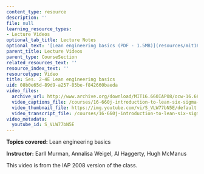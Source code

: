 ```yaml
---
content_type: resource
description: ''
file: null
learning_resource_types:
- Lecture Videos
optional_tab_title: Lecture Notes
optional_text: '[Lean engineering basics (PDF - 1.5MB)](resources/mit16_660jiap12_2-4e)'
parent_title: Lecture Videos
parent_type: CourseSection
related_resources_text: ''
resource_index_text: ''
resourcetype: Video
title: Ses. 2-4E Lean engineering basics
uid: 08b0e65d-89d9-a257-85be-f842660baeda
video_files:
  archive_url: http://www.archive.org/download/MIT16.660IAP08/ocw-16.660-iap08-ses2-4_300k.mp4
  video_captions_file: /courses/16-660j-introduction-to-lean-six-sigma-methods-january-iap-2012/3f2d4b9e1f7c5bc58bb457c5355da8d7_S_VLW77bN5E.vtt
  video_thumbnail_file: https://img.youtube.com/vi/S_VLW77bN5E/default.jpg
  video_transcript_file: /courses/16-660j-introduction-to-lean-six-sigma-methods-january-iap-2012/da572ca9dd76ac63fa536eaa21dbb23f_S_VLW77bN5E.pdf
video_metadata:
  youtube_id: S_VLW77bN5E
---
```


**Topics covered:** Lean engineering basics

**Instructor:** Earll Murman, Annalisa Weigel, Al Haggerty, Hugh McManus

This video is from the IAP 2008 version of the class.